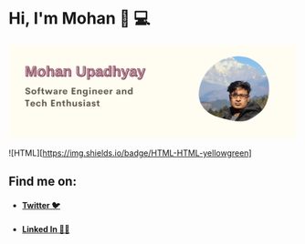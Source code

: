 # Hi, I'm Mohan 👋 💻

<img src="./uploads/github_mohan.png" alt="mohan intro banner">

![HTML][https://img.shields.io/badge/HTML-HTML-yellowgreen]

## Find me on:

- #### [Twitter 🐦](https://twitter.com/mhnpd)
- #### [Linked In 👨‍💻](https://linkedin.com/in/mhnpd)

